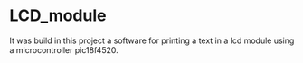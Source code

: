 # LCD_module

It was build in this project a software for printing a text in a lcd module using a microcontroller pic18f4520.
